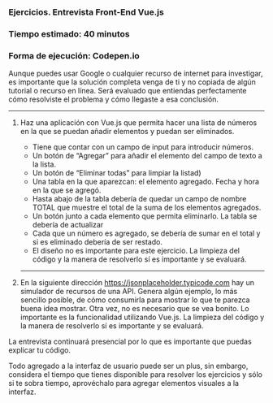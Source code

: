 ### Ejercicios. Entrevista Front-End Vue.js

### Tiempo estimado: 40 minutos

### Forma de ejecución: Codepen.io

Aunque puedes usar Google o cualquier recurso de internet para investigar, es importante que la solución completa venga de ti y no copiada de algún tutorial o recurso en línea. Será evaluado que entiendas perfectamente cómo resolviste el problema y cómo llegaste a esa conclusión.

---

1. Haz una aplicación con Vue.js que permita hacer una lista de números en la que se puedan añadir elementos y puedan ser eliminados.

   - Tiene que contar con un campo de input para introducir números.
   - Un botón de “Agregar” para añadir el elemento del campo de texto a la lista.
   - Un botón de “Eliminar todas” para limpiar la listad)
   - Una tabla en la que aparezcan: el elemento agregado. Fecha y hora en la que se agregó.
   - Hasta abajo de la tabla debería de quedar un campo de nombre TOTAL que muestre el total de la suma de los elementos agregados.
   - Un botón junto a cada elemento que permita eliminarlo. La tabla se debería de actualizar
   - Cada que un número es agregado, se debería de sumar en el total y si es eliminado debería de ser restado.
   - El diseño no es importante para este ejercicio. La limpieza del código y la manera de resolverlo sí es importante y se evaluará.

   ***

2. En la siguiente dirección https://jsonplaceholder.typicode.com hay un simulador de recursos de una API. Genera algún ejemplo, lo más sencillo posible, de cómo consumirla para mostrar lo que te parezca buena idea mostrar. Otra vez, no es necesario que se vea bonito. Lo importante es la funcionalidad utilizando Vue.js. La limpieza del código y la manera de resolverlo sí es importante y se evaluará.

La entrevista continuará presencial por lo que es importante que puedas explicar tu código.

Todo agregado a la interfaz de usuario puede ser un plus, sin embargo, considera el tiempo que tienes disponible para resolver los ejercicios y sólo si te sobra tiempo, aprovéchalo para agregar elementos visuales a la interfaz.
